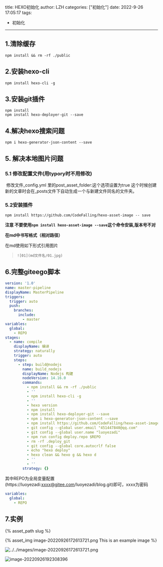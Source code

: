 title: HEXO初始化
author: LZH
categories: ["初始化"]
date: 2022-9-26 17:05:17
tags:

  - 初始化

---



## 1.清除缓存



```shell
npm install && rm -rf ./public
```

## 2.安装hexo-cli

``` shell
npm install hexo-cli -g
```

## 3.安装git插件

```shell
npm install
npm install hexo-deployer-git --save
```

## 4.解决hexo搜索问题

```shell
npm i hexo-generator-json-content --save
```

## 5. 解决本地图片问题

### 5.1 修改配置文件(用typory时不用修改)

​		修改文件_config.yml 里的post_asset_folder:这个选项设置为true
这个时候创建新的文章时会在_posts文件下自动生成一个与新建文件同名的文件夹。

### 5.2安装插件

```shell
npm install https://github.com/CodeFalling/hexo-asset-image -- save
```

**注意 不要使用`npm install hexo-asset-image --save`这个命令安装,版本号不对**

**在md中书写格式（相对路径）**

在md使用如下形式引用图片

> ```shell
> ![01](md文件名/01.jpg)
> ```



## 6.完整giteego脚本

```yaml
version: '1.0'
name: master-pipeline
displayName: MasterPipeline
triggers:
  trigger: auto
  push:
    branches:
      include:
        - master
variables:
  global:
    - REPO
stages:
  - name: compile
    displayName: 编译
    strategy: naturally
    trigger: auto
    steps:
      - step: build@nodejs
        name: build_nodejs
        displayName: Nodejs 构建
        nodeVersion: 14.16.0
        commands:
          - npm install && rm -rf ./public
          - ''
          - npm install hexo-cli -g
          - ''
          - hexo version
          - npm install
          - npm install hexo-deployer-git --save
          - npm i hexo-generator-json-content --save
          - npm install https://github.com/CodeFalling/hexo-asset-image -- save
          - git config --global user.email "451447840@qq.com"
          - git config --global user.name "luoyezadi"
          - npm run config deploy.repo $REPO
          - rm -rf .deploy_git
          - git config --global core.autocrlf false
          - echo "hexo deploy"
          - hexo clean && hexo g && hexo d
          - ''
          - ''
        strategy: {}

```

其中REPO为全局变量配置(https://luoyezadi:xxxx@gitee.com/luoyezadi/blog.git)即可，xxxx为密码

```yaml
variables:
  global:
    - REPO
```



## 7.实例




{% asset_path slug %}



{% asset_img image-20220926172613721.png This is an example image %}


![../../images/image-20220926172613721.png](/images/image-20220926172613721.png)

![image-20220926192308396](/images/image-20220926192308396.png)
